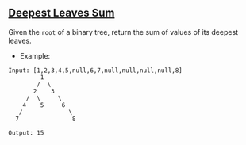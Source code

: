 ## [Deepest Leaves Sum](https://leetcode.com/problems/deepest-leaves-sum/)


Given the `root` of a binary tree, return the sum of values of its deepest leaves.

- Example:
```
Input: [1,2,3,4,5,null,6,7,null,null,null,null,8]
         1
        /  \
       2    3
     /  \     \
    4    5     6
   /             \
  7               8

Output: 15
```